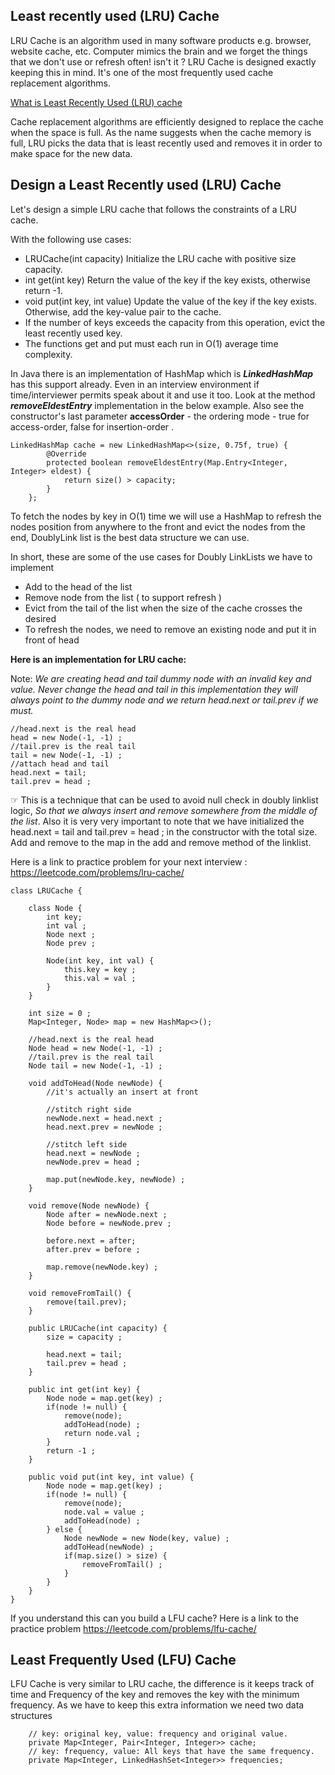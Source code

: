 ## Least recently used (LRU) Cache

LRU Cache is an algorithm used in many software products e.g. browser, website cache, etc. Computer mimics the brain and we forget the things that we don't use or refresh often! isn't it ?
LRU Cache is designed exactly keeping this in mind. It's one of the most frequently used cache replacement algorithms.

[What is Least Recently Used (LRU) cache](https://en.wikipedia.org/wiki/Cache_replacement_policies#LRU)

Cache replacement algorithms are efficiently designed to replace the cache when the space is full. 
As the name suggests when the cache memory is full, LRU picks the data that is least recently used and removes it in order to make space for the new data.

## Design a Least Recently used (LRU) Cache

Let's design a simple LRU cache that follows the constraints of a LRU cache.

With the following use cases:

* LRUCache(int capacity) Initialize the LRU cache with positive size capacity.
* int get(int key) Return the value of the key if the key exists, otherwise return -1.
* void put(int key, int value) Update the value of the key if the key exists. Otherwise, add the key-value pair to the cache.
* If the number of keys exceeds the capacity from this operation, evict the least recently used key.
* The functions get and put must each run in O(1) average time complexity.

In Java there is an implementation of HashMap which is **_LinkedHashMap_** has this support already. Even in an interview environment if time/interviewer permits speak about it and use it too. Look at the method **_removeEldestEntry_** implementation in the below example. Also see the constructor's last parameter **accessOrder** - the ordering mode - true for access-order, false for insertion-order .

    LinkedHashMap cache = new LinkedHashMap<>(size, 0.75f, true) {
            @Override
            protected boolean removeEldestEntry(Map.Entry<Integer, Integer> eldest) {
                return size() > capacity;
            }
        };

To fetch the nodes by key in O(1) time we will use a HashMap to refresh the nodes position from anywhere to the front
and evict the nodes from the end, DoublyLink list is the best data structure we can use.

In short, these are some of the use cases for Doubly LinkLists we have to implement
* Add to the head of the list
* Remove node from the list ( to support refresh )
* Evict from the tail of the list when the size of the cache crosses the desired
* To refresh the nodes, we need to remove an existing node and put it in front of head

**Here is an implementation for LRU cache:**

Note: _We are creating head and tail dummy node with an invalid key and value. Never change the head and tail in this implementation they will always point to the dummy node and we return head.next or tail.prev if we must._

    //head.next is the real head
    head = new Node(-1, -1) ;
    //tail.prev is the real tail
    tail = new Node(-1, -1) ;
    //attach head and tail
    head.next = tail;
    tail.prev = head ;
    

&#9758; This is a technique that can be used to avoid null check in doubly linklist logic, _So that we always insert and remove somewhere from the middle of the list_. Also it is very very important to note that we have initialized the head.next = tail and tail.prev = head ; in the constructor with the total size. Add and remove to the map in the add and remove method of the linklist.

Here is a link to practice problem for your next interview : https://leetcode.com/problems/lru-cache/

```
class LRUCache {

    class Node {
        int key;
        int val ;
        Node next ;
        Node prev ;

        Node(int key, int val) {
            this.key = key ;
            this.val = val ;
        }
    }

    int size = 0 ;
    Map<Integer, Node> map = new HashMap<>();

    //head.next is the real head
    Node head = new Node(-1, -1) ;
    //tail.prev is the real tail
    Node tail = new Node(-1, -1) ;

    void addToHead(Node newNode) {
        //it's actually an insert at front

        //stitch right side
        newNode.next = head.next ;
        head.next.prev = newNode ;

        //stitch left side
        head.next = newNode ;
        newNode.prev = head ;

        map.put(newNode.key, newNode) ;
    }

    void remove(Node newNode) {
        Node after = newNode.next ;
        Node before = newNode.prev ;

        before.next = after;
        after.prev = before ;

        map.remove(newNode.key) ;
    }

    void removeFromTail() {
        remove(tail.prev);
    }

    public LRUCache(int capacity) {
        size = capacity ;

        head.next = tail;
        tail.prev = head ;
    }

    public int get(int key) {
        Node node = map.get(key) ;
        if(node != null) {
            remove(node);
            addToHead(node) ;
            return node.val ;
        }
        return -1 ;
    }

    public void put(int key, int value) {
        Node node = map.get(key) ;
        if(node != null) {
            remove(node);
            node.val = value ;
            addToHead(node) ;
        } else {
            Node newNode = new Node(key, value) ;
            addToHead(newNode) ;
            if(map.size() > size) {
                removeFromTail() ;
            }
        }
    }
}
```

If you understand this can you build a LFU cache? Here is a link to the practice problem https://leetcode.com/problems/lfu-cache/

## Least Frequently Used (LFU) Cache
LFU Cache is very similar to LRU cache, the difference is it keeps track of time and Frequency of the key and removes the key with the minimum frequency. As we have to keep this extra information we need two data structures
```
    // key: original key, value: frequency and original value.
    private Map<Integer, Pair<Integer, Integer>> cache;
    // key: frequency, value: All keys that have the same frequency.
    private Map<Integer, LinkedHashSet<Integer>> frequencies;
```



